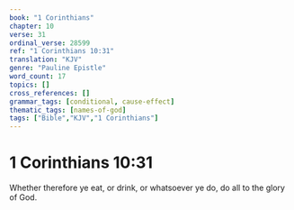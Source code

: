 ```yaml
---
book: "1 Corinthians"
chapter: 10
verse: 31
ordinal_verse: 28599
ref: "1 Corinthians 10:31"
translation: "KJV"
genre: "Pauline Epistle"
word_count: 17
topics: []
cross_references: []
grammar_tags: [conditional, cause-effect]
thematic_tags: [names-of-god]
tags: ["Bible","KJV","1 Corinthians"]
---
```


# 1 Corinthians 10:31

Whether therefore ye eat, or drink, or whatsoever ye do, do all to the glory of God.
